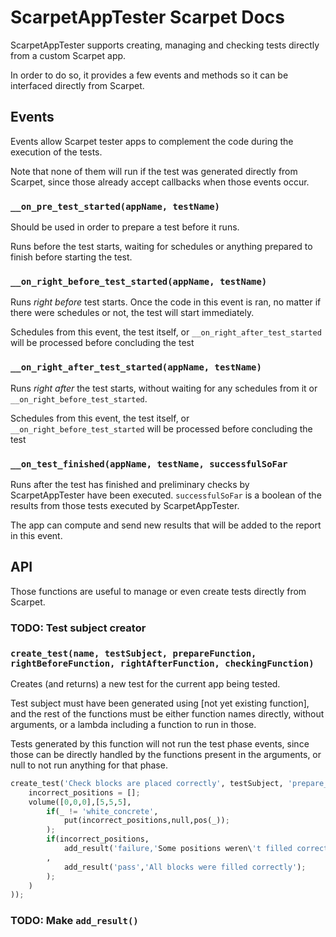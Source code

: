 # ScarpetAppTester Scarpet Docs
ScarpetAppTester supports creating, managing and checking tests directly from a custom Scarpet app.

In order to do so, it provides a few events and methods so it can be interfaced directly from Scarpet.

## Events

Events allow Scarpet tester apps to complement the code during the execution of the tests.

Note that none of them will run if the test was generated directly from Scarpet, since those already accept callbacks
when those events occur.

### `__on_pre_test_started(appName, testName)`

Should be used in order to prepare a test before it runs.

Runs before the test starts, waiting for schedules or anything prepared to finish before starting the test.

### `__on_right_before_test_started(appName, testName)` 

Runs _right before_ test starts. Once the code in this event is ran, no matter if there were schedules or not, the test
will start immediately.

Schedules from this event, the test itself, or `__on_right_after_test_started` will be processed before concluding the test

### `__on_right_after_test_started(appName, testName)`

Runs _right after_ the test starts, without waiting for any schedules from it or `__on_right_before_test_started`.

Schedules from this event, the test itself, or `__on_right_before_test_started` will be processed before concluding the test

### `__on_test_finished(appName, testName, successfulSoFar`

Runs after the test has finished and preliminary checks by ScarpetAppTester have been executed. `successfulSoFar` is a boolean of the results from
those tests executed by ScarpetAppTester.

The app can compute and send new results that will be added to the report in this event.

## API

Those functions are useful to manage or even create tests directly from Scarpet.

### TODO: Test subject creator

### `create_test(name, testSubject, prepareFunction, rightBeforeFunction, rightAfterFunction, checkingFunction)`

Creates (and returns) a new test for the current app being tested.

Test subject must have been generated using [not yet existing function], and the rest of the functions must be either function names directly,
without arguments, or a lambda including a function to run in those.

Tests generated by this function will not run the test phase events, since those can be directly handled by the functions present in the arguments, or
null to not run anything for that phase.
```py
create_test('Check blocks are placed correctly', testSubject, 'prepare_check_blocks', null, null, _() -> (
	incorrect_positions = [];
    volume([0,0,0],[5,5,5],
    	if(_ != 'white_concrete',
    		put(incorrect_positions,null,pos(_));
    	);
    	if(incorrect_positions,
    		add_result('failure,'Some positions weren\'t filled correctly'+incorrect_positions);
    	,
    		add_result('pass','All blocks were filled correctly');
    	);
    )
));
```

### TODO: Make `add_result()`